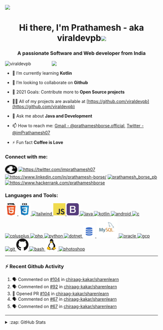 <p align="center">
 
</p align="center">
<a href="https://viraldevpb.github.io/Portfolio/" rel="Portfolio"><img src="https://github.com/viraldevpb/viraldevpb/blob/master/images/Banner.png" /></a>

<p align="center">
 
<h1 align="center">Hi there, I'm Prathamesh - aka viraldevpb<img src="https://raw.githubusercontent.com/MartinHeinz/MartinHeinz/master/wave.gif" width="30px"></h1>

<h3 align="center">A passionate Software and Web developer from India</h3>

<img align='right' src="https://cdn.dribbble.com/users/1162077/screenshots/5403918/focus-animation.gif" width="350">

<p align="left"> <img src="https://komarev.com/ghpvc/?username=viraldevpb&color=dc143c" alt="viraldevpb" /></p>

- 🌱 I’m currently learning **Kotlin**

- 👯 I’m looking to collaborate on **Github**

- 🥅 2021 Goals: Contribute more to **Open Source projects**

- 👨‍💻 All of my projects are available at [https://github.com/viraldevpb](https://github.com/viraldevpb)

- 💬 Ask me about **Java and Development**

- 📫 How to reach me: [Gmail - @prathameshborse.official](mailto:prathameshborse.official@gmail.com), [Twitter - @imPrathamesh07](https://twitter.com/imPrathamesh07)

- ⚡ Fun fact **Coffee is Love**

### Connect with me:

[<img align="center" alt="https://viraldevpb.github.io/Portfolio/" width="40" height="30" src="https://raw.githubusercontent.com/iconic/open-iconic/master/svg/globe.svg" />][website]
<a href="https://twitter.com/imprathamesh07" target="blank"><img align="center" src="https://cdn.jsdelivr.net/npm/simple-icons@3.0.1/icons/twitter.svg" alt="https://twitter.com/imprathamesh07" height="30" width="40" /></a>
<a href="https://www.linkedin.com/in/prathamesh-borse/" target="blank"><img align="center" src="https://cdn.jsdelivr.net/npm/simple-icons@3.0.1/icons/linkedin.svg" alt="https://www.linkedin.com/in/prathamesh-borse/" height="30" width="40" /></a>
<a href="https://instagram.com/prathamesh_borse_pb" target="blank"><img align="center" src="https://cdn.jsdelivr.net/npm/simple-icons@3.0.1/icons/instagram.svg" alt="prathamesh_borse_pb" height="30" width="40" /></a>
<a href="https://www.hackerrank.com/prathameshborse" target="blank"><img align="center" src="https://cdn.jsdelivr.net/npm/simple-icons@3.0.1/icons/hackerrank.svg" alt="https://www.hackerrank.com/prathameshborse" height="30" width="40" /></a>

<h3 align="left">Languages and Tools:</h3>
<p align="left"> <a href="https://www.w3.org/html/" target="_blank"> <img src="https://raw.githubusercontent.com/github/explore/80688e429a7d4ef2fca1e82350fe8e3517d3494d/topics/html/html.png" alt="html5" width="40" height="40"/> </a>
<a href="https://www.w3schools.com/css/" target="_blank"> <img src="https://raw.githubusercontent.com/github/explore/80688e429a7d4ef2fca1e82350fe8e3517d3494d/topics/css/css.png" alt="css3" width="40" height="40"/> </a>
<a href="https://tailwindcss.com/" target="_blank"> <img src="https://www.vectorlogo.zone/logos/tailwindcss/tailwindcss-icon.svg" alt="tailwind" width="40" height="40"/> </a>
<a href="https://developer.mozilla.org/en-US/docs/Web/JavaScript" target="_blank"> <img src="https://raw.githubusercontent.com/github/explore/80688e429a7d4ef2fca1e82350fe8e3517d3494d/topics/javascript/javascript.png" alt="javascript" width="40" height="40"/>
<a href="https://getbootstrap.com" target="_blank"> <img src="https://raw.githubusercontent.com/github/explore/80688e429a7d4ef2fca1e82350fe8e3517d3494d/topics/bootstrap/bootstrap.png" alt="bootstrap" width="40" height="40"/> </a>
<a href="https://www.java.com" target="_blank"> <img src="https://www.vectorlogo.zone/logos/java/java-icon.svg" alt="java" width="40" height="40"/> </a> </a>
<a href="https://kotlinlang.org" target="_blank"> <img src="https://www.vectorlogo.zone/logos/kotlinlang/kotlinlang-icon.svg" alt="kotlin" width="40" height="40"/> </a>
<a href="https://developer.android.com" target="_blank"> <img src="https://www.vectorlogo.zone/logos/android/android-icon.svg" alt="android" width="40" height="40"/> 
</a> 
<a href="https://www.cprogramming.com/" target="_blank"> <img src="https://img.icons8.com/color/452/c-programming.png" alt="c" width="40" height="40"/> </a> <a href="https://www.w3schools.com/cpp/" target="_blank"> <img src="https://upload.wikimedia.org/wikipedia/commons/thumb/1/18/ISO_C%2B%2B_Logo.svg/1200px-ISO_C%2B%2B_Logo.svg.png" alt="cplusplus" width="40" height="40"/> </a>
<a href="https://www.php.net" target="_blank"> <img src="https://www.vectorlogo.zone/logos/php/php-horizontal.svg" alt="php" width="70px"/> </a> 
<a href="https://www.python.org" target="_blank"> <img src="https://www.vectorlogo.zone/logos/python/python-official.svg" alt="python" width="70px"/> </a>  
<a href="https://dotnet.microsoft.com/" target="_blank"> <img src="https://www.vectorlogo.zone/logos/dotnet/dotnet-horizontal.svg" alt="dotnet" width="70px"/> </a>
<a href="https://www.sql.com/" target="_blank"> <img src="https://raw.githubusercontent.com/github/explore/80688e429a7d4ef2fca1e82350fe8e3517d3494d/topics/sql/sql.png" alt="sql" width="40" height="40"/> </a>
<a href="https://www.mysql.com/" target="_blank"> <img src="https://raw.githubusercontent.com/github/explore/80688e429a7d4ef2fca1e82350fe8e3517d3494d/topics/mysql/mysql.png" alt="mysql" width="70px"/> </a>
<a href="https://www.oracle.com/" target="_blank"> <img src="https://www.vectorlogo.zone/logos/oracle/oracle-ar21.svg" alt="oracle" width="70px"/> </a>  
 <a href="https://cloud.google.com" target="_blank"> <img src="https://www.vectorlogo.zone/logos/google_cloud/google_cloud-icon.svg" alt="gcp" width="40"/> </a>  
<a href="https://git-scm.com/" target="_blank"> <img src="https://www.vectorlogo.zone/logos/git-scm/git-scm-icon.svg" alt="git" width="40" height="40"/> </a> 
<a href="" target="_blank"> <img src="https://raw.githubusercontent.com/github/explore/78df643247d429f6cc873026c0622819ad797942/topics/github/github.png" alt="github" width="40" height="40"> </a>
<a href="https://www.gnu.org/software/bash/" target="_blank"> <img src="https://www.vectorlogo.zone/logos/gnu_bash/gnu_bash-icon.svg" alt="bash" width="40" height="40"/> </a>
<a href="https://www.linux.org/" target="_blank"> <img src="https://raw.githubusercontent.com/github/explore/80688e429a7d4ef2fca1e82350fe8e3517d3494d/topics/linux/linux.png" alt="linux" width="40" height="40"/> 
</a>
<a href="https://www.photoshop.com/en" target="_blank"> <img src="https://upload.wikimedia.org/wikipedia/commons/thumb/a/af/Adobe_Photoshop_CC_icon.svg/788px-Adobe_Photoshop_CC_icon.svg.png" alt="photoshop" width="40" height="40"/> </a>
</p>

---

### :zap: Recent Github Activity

<!--START_SECTION:activity-->

1. 🗣 Commented on [#104](https://github.com/chiraag-kakar/sharenlearn/issues/104) in [chiraag-kakar/sharenlearn](https://github.com/chiraag-kakar/sharenlearn)
2. 🗣 Commented on [#92](https://github.com/chiraag-kakar/sharenlearn/issues/92) in [chiraag-kakar/sharenlearn](https://github.com/chiraag-kakar/sharenlearn)
3. 💪 Opened PR [#104](https://github.com/chiraag-kakar/sharenlearn/pull/104) in [chiraag-kakar/sharenlearn](https://github.com/chiraag-kakar/sharenlearn)
4. 🗣 Commented on [#67](https://github.com/chiraag-kakar/sharenlearn/issues/67) in [chiraag-kakar/sharenlearn](https://github.com/chiraag-kakar/sharenlearn)
5. 🗣 Commented on [#67](https://github.com/chiraag-kakar/sharenlearn/issues/67) in [chiraag-kakar/sharenlearn](https://github.com/chiraag-kakar/sharenlearn)
<!--END_SECTION:activity-->

---

<details>
  <summary>:zap: GitHub Stats</summary>

<p>&nbsp;<img align="left" alt="viraldevpb" src="https://github-readme-stats.vercel.app/api?username=viraldevpb&show_icons=true&title_color=ffffff&icon_color=03fc8c&text_color=daf7dc&bg_color=191919" /></p>

</details>

[website]: https://viraldevpb.github.io/Portfolio/
